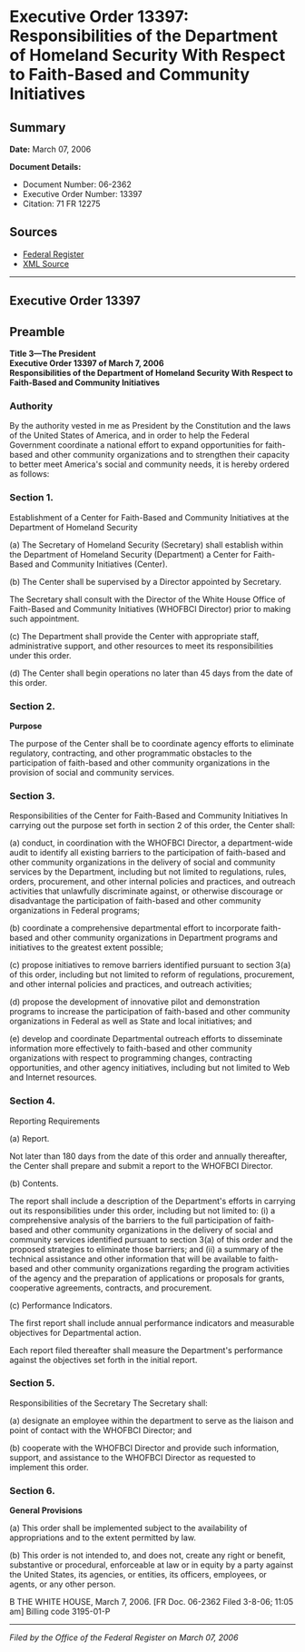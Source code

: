 # Executive Order 13397: Responsibilities of the Department of Homeland Security With Respect to Faith-Based and Community Initiatives

## Summary

**Date:** March 07, 2006

**Document Details:**
- Document Number: 06-2362
- Executive Order Number: 13397
- Citation: 71 FR 12275

## Sources
- [Federal Register](https://www.federalregister.gov/documents/2006/03/09/06-2362/responsibilities-of-the-department-of-homeland-security-with-respect-to-faith-based-and-community)
- [XML Source](https://www.federalregister.gov/documents/full_text/xml/2006/03/09/06-2362.xml)

---

## Executive Order 13397

## Preamble

**Title 3—The President**  
**Executive Order 13397 of March 7, 2006**  
**Responsibilities of the Department of Homeland Security With Respect to Faith-Based and Community Initiatives**

### Authority

By the authority vested in me as President by the Constitution and the laws of the United States of America, and in order to help the Federal Government coordinate a national effort to expand opportunities for faith-based and other community organizations and to strengthen their capacity to better meet America's social and community needs, it is hereby ordered as follows:
### Section 1.

Establishment of a Center for Faith-Based and Community Initiatives at the Department of Homeland Security

(a) The Secretary of Homeland Security (Secretary) shall establish within the Department of Homeland Security (Department) a Center for Faith-Based and Community Initiatives (Center).

(b) The Center shall be supervised by a Director appointed by Secretary.

The Secretary shall consult with the Director of the White House Office of Faith-Based and Community Initiatives (WHOFBCI Director) prior to making such appointment.

(c) The Department shall provide the Center with appropriate staff, administrative support, and other resources to meet its responsibilities under this order.

(d) The Center shall begin operations no later than 45 days from the date of this order.
### Section 2.

**Purpose**

The purpose of the Center shall be to coordinate agency efforts to eliminate regulatory, contracting, and other programmatic obstacles to the participation of faith-based and other community organizations in the provision of social and community services.
### Section 3.

Responsibilities of the Center for Faith-Based and Community Initiatives
In carrying out the purpose set forth in section 2 of this order, the Center shall:

(a) conduct, in coordination with the WHOFBCI Director, a department-wide audit to identify all existing barriers to the participation of faith-based and other community organizations in the delivery of social and community services by the Department, including but not limited to regulations, rules, orders, procurement, and other internal policies and practices, and outreach activities that unlawfully discriminate against, or otherwise discourage or disadvantage the participation of faith-based and other community organizations in Federal programs;

(b) coordinate a comprehensive departmental effort to incorporate faith-based and other community organizations in Department programs and initiatives to the greatest extent possible;

(c) propose initiatives to remove barriers identified pursuant to section 3(a) of this order, including but not limited to reform of regulations, procurement, and other internal policies and practices, and outreach activities;

(d) propose the development of innovative pilot and demonstration programs to increase the participation of faith-based and other community organizations in Federal as well as State and local initiatives; and

(e) develop and coordinate Departmental outreach efforts to disseminate information more effectively to faith-based and other community organizations with respect to programming changes, contracting opportunities, and other agency initiatives, including but not limited to Web and Internet resources.
### Section 4.

Reporting Requirements

(a) Report.

Not later than 180 days from the date of this order and annually thereafter, the Center shall prepare and submit a report to the WHOFBCI Director.

(b) Contents.

The report shall include a description of the Department's efforts in carrying out its responsibilities under this order, including but not limited to:
    (i) a comprehensive analysis of the barriers to the full participation of faith-based and other community organizations in the delivery of social and community services identified pursuant to section 3(a) of this order and the proposed strategies to eliminate those barriers; and
    (ii) a summary of the technical assistance and other information that will be available to faith-based and other community organizations regarding the program activities of the agency and the preparation of applications or proposals for grants, cooperative agreements, contracts, and procurement.

(c) Performance Indicators.

The first report shall include annual performance indicators and measurable objectives for Departmental action.

Each report filed thereafter shall measure the Department's performance against the objectives set forth in the initial report.
### Section 5.

Responsibilities of the Secretary
The Secretary shall:

(a) designate an employee within the department to serve as the liaison and point of contact with the WHOFBCI Director; and

(b) cooperate with the WHOFBCI Director and provide such information, support, and assistance to the WHOFBCI Director as requested to implement this order.
### Section 6.

**General Provisions**

(a) This order shall be implemented subject to the availability of appropriations and to the extent permitted by law.

(b) This order is not intended to, and does not, create any right or benefit, substantive or procedural, enforceable at law or in equity by a party against the United States, its agencies, or entities, its officers, employees, or agents, or any other person.

B
THE WHITE HOUSE,
March 7, 2006.
[FR Doc. 06-2362
Filed 3-8-06; 11:05 am]
Billing code 3195-01-P

---

*Filed by the Office of the Federal Register on March 07, 2006*
